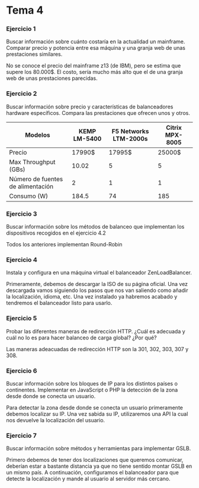 # Tema 4

### Ejercicio 1
Buscar información sobre cuánto costaría en la actualidad un mainframe. Comparar precio y potencia entre esa máquina y una granja web de unas prestaciones similares.

No se conoce el precio del mainframe z13 (de IBM), pero se estima que supere los 80.000$. El costo, sería mucho más alto que el de una granja web de unas prestaciones parecidas.

### Ejercicio 2
Buscar información sobre precio y características de balanceadores hardware específicos. Compara las prestaciones que ofrecen unos y otros.

| Modelos                           | KEMP LM-5400 | F5 Networks LTM-2000s | Citrix MPX-8005 |
| --------------------------------- | ------------ | --------------------- | --------------- |
| Precio                            | 17990$       | 17995$                | 25000$          |
| Max Throughput (GBs)              | 10.02        | 5                     | 5               |
| Número de fuentes de alimentación | 2            | 1                     | 1               |
| Consumo (W)                       | 184.5        | 74                    | 185             |

### Ejercicio 3
Buscar información sobre los métodos de balanceo que implementan los dispositivos recogidos en el ejercicio 4.2

Todos los anteriores implementan Round-Robin

### Ejercicio 4
Instala y configura en una máquina virtual el balanceador ZenLoadBalancer.

Primeramente, debemos de descargar la ISO de su página oficial. Una vez descargada vamos siguiendo los pasos que nos van saliendo como añadir la localización, idioma, etc. Una vez instalado ya habremos acabado y tendremos el balanceador listo para usarlo. 

### Ejercicio 5
Probar las diferentes maneras de redirección HTTP. ¿Cuál es adecuada y cuál no lo es para hacer balanceo de carga global? ¿Por qué?

Las maneras adeacuadas de redirección HTTP son la 301, 302, 303, 307 y 308.

### Ejercicio 6
Buscar información sobre los bloques de IP para los distintos países o continentes. Implementar en JavaScript o PHP la detección de la zona desde donde se conecta un usuario.

Para detectar la zona desde donde se conecta un usuario primeramente debemos localizar su IP. Una vez sabida su IP, utilizaremos una API  la cual nos devuelve la localización del usuario.

### Ejercicio 7
Buscar información sobre métodos y herramientas para implementar GSLB.

Primero debemos de tener dos localizaciones que queremos comunicar, deberían estar a bastante distancia ya que no tiene sentido montar GSLB en un mismo país. A continuación, configuramos el balanceador para que detecte la localización y mande al usuario al servidor más cercano.